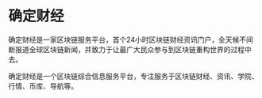 # 确定财经

确定财经是一家区块链服务平台，首个24小时区块链财经资讯门户，全天候不间断报道全球区块链新闻，并致力于让最广大民众参与到区块链重构世界的过程中去。

确定财经是一个区块链综合信息服务平台，专注服务于区块链财经、资讯、学院、行情、币库、导航等。
